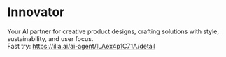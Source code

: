 # Innovator
Your AI partner for creative product designs, crafting solutions with style, sustainability, and user focus.
<br>
Fast try: https://illa.ai/ai-agent/ILAex4p1C71A/detail
